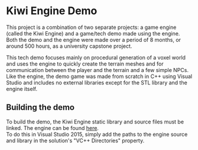 # Kiwi Engine Demo  
This project is a combination of two separate projects: a game engine (called the Kiwi Engine) and a game/tech demo made using the engine. Both the demo and the engine were made over a period of 8 months, or around 500 hours, as a university capstone project.  
  
This tech demo focuses mainly on procedural generation of a voxel world and uses the engine to quickly create the terrain meshes and for communication between the player and the terrain and a few simple NPCs. Like the engine, the demo game was made from scratch in C++ using Visual Studio and includes no external libraries except for the STL library and the engine itself.  
  
## Building the demo
To build the demo, the Kiwi Engine static library and source files must be linked. The engine can be found [here](https://github.com/nicoawalker/Kiwi-Engine-2016 "Kiwi Engine 2016").  
To do this in Visual Studio 2015, simply add the paths to the engine source and library in the solution's "VC++ Directories" property.
